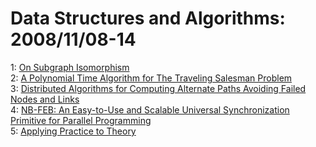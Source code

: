 # Data Structures and Algorithms: 2008/11/08-14  
1: [On Subgraph Isomorphism](https://doi.org/10.48550/arXiv.0802.2612)  
2: [A Polynomial Time Algorithm for The Traveling Salesman Problem](https://doi.org/10.48550/arXiv.cs/0610042)  
3: [Distributed Algorithms for Computing Alternate Paths Avoiding Failed  Nodes and Links](https://doi.org/10.48550/arXiv.0811.1301)  
4: [NB-FEB: An Easy-to-Use and Scalable Universal Synchronization Primitive  for Parallel Programming](https://doi.org/10.48550/arXiv.0811.1304)  
5: [Applying Practice to Theory](https://doi.org/10.48550/arXiv.0811.1305)  